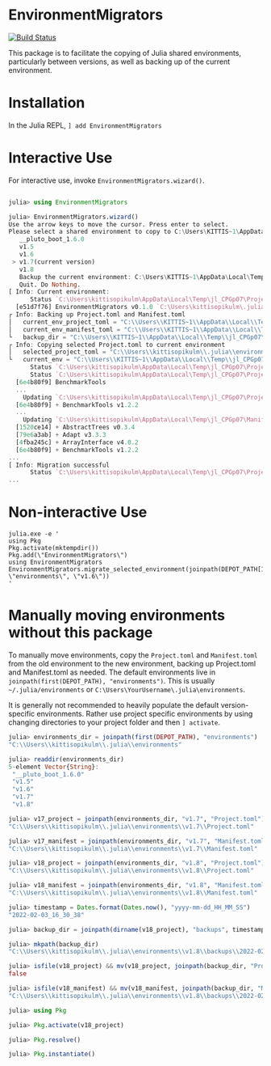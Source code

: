 # EnvironmentMigrators

[![Build Status](https://github.com/mkitti/EnvironmentMigrators.jl/actions/workflows/CI.yml/badge.svg?branch=main)](https://github.com/mkitti/EnvironmentMigrators.jl/actions/workflows/CI.yml?query=branch%3Amain)

This package is to facilitate the copying of Julia shared environments, particularly between versions, as well as backing up of the current environment.

# Installation

In the Julia REPL,
`] add EnvironmentMigrators`

# Interactive Use

For interactive use, invoke `EnvironmentMigrators.wizard()`.

```julia

julia> using EnvironmentMigrators

julia> EnvironmentMigrators.wizard()
Use the arrow keys to move the cursor. Press enter to select.
Please select a shared environment to copy to C:\Users\KITTIS~1\AppData\Local\Temp\jl_CPGp07\Project.toml:
   __pluto_boot_1.6.0
   v1.5
   v1.6
 > v1.7(current version)
   v1.8
   Backup the current environment: C:\Users\KITTIS~1\AppData\Local\Temp\jl_CPGp07\Project.toml.
   Quit. Do Nothing.
[ Info: Current environment:
      Status `C:\Users\kittisopikulm\AppData\Local\Temp\jl_CPGp07\Project.toml`
  [e51d7f76] EnvironmentMigrators v0.1.0 `C:\Users\kittisopikulm\.julia\dev\EnvironmentMigrators`
┌ Info: Backing up Project.toml and Manifest.toml
│   current_env_project_toml = "C:\\Users\\KITTIS~1\\AppData\\Local\\Temp\\jl_CPGp07\\Project.toml"
│   current_env_manifest_toml = "C:\\Users\\KITTIS~1\\AppData\\Local\\Temp\\jl_CPGp07\\Manifest.toml"
└   backup_dir = "C:\\Users\\KITTIS~1\\AppData\\Local\\Temp\\jl_CPGp07\\backups\\2022-02-03_16_47_33"
┌ Info: Copying selected Project.toml to current environment
│   selected_project_toml = "C:\\Users\\kittisopikulm\\.julia\\environments\\v1.7\\Project.toml"
└   current_env = "C:\\Users\\KITTIS~1\\AppData\\Local\\Temp\\jl_CPGp07"
      Status `C:\Users\kittisopikulm\AppData\Local\Temp\jl_CPGp07\Project.toml
      Status `C:\Users\kittisopikulm\AppData\Local\Temp\jl_CPGp07\Project.toml`
  [6e4b80f9] BenchmarkTools
  ...
    Updating `C:\Users\kittisopikulm\AppData\Local\Temp\jl_CPGp07\Project.toml`
  [6e4b80f9] + BenchmarkTools v1.2.2
  ...
    Updating `C:\Users\kittisopikulm\AppData\Local\Temp\jl_CPGp07\Manifest.toml`
  [1520ce14] + AbstractTrees v0.3.4
  [79e6a3ab] + Adapt v3.3.3
  [4fba245c] + ArrayInterface v4.0.2
  [6e4b80f9] + BenchmarkTools v1.2.2
...
[ Info: Migration successful
      Status `C:\Users\kittisopikulm\AppData\Local\Temp\jl_CPGp07\Project.toml`
...
```

# Non-interactive Use

```
julia.exe -e '
using Pkg
Pkg.activate(mktempdir())
Pkg.add(\"EnvironmentMigrators\")
using EnvironmentMigrators
EnvironmentMigrators.migrate_selected_environment(joinpath(DEPOT_PATH[1], \"environments\", \"v1.6\"))
'
```

# Manually moving environments without this package

To manually move environments, copy the `Project.toml` and `Manifest.toml` from the old environment to the new environment, 
backing up Project.toml and Manifest.toml as needed. The default environments live in `joinpath(first(DEPOT_PATH), "environments")`.
This is usually `~/.julia/environments` or `C:\Users\YourUsername\.julia\environments`.

It is generally not recommended to heavily populate the default version-specific environments. Rather use project specific environments
by using changing directories to your project folder and then `] activate`.

```julia
julia> environments_dir = joinpath(first(DEPOT_PATH), "environments")
"C:\\Users\\kittisopikulm\\.julia\\environments"

julia> readdir(environments_dir)
5-element Vector{String}:
 "__pluto_boot_1.6.0"
 "v1.5"
 "v1.6"
 "v1.7"
 "v1.8"

julia> v17_project = joinpath(environments_dir, "v1.7", "Project.toml")
"C:\\Users\\kittisopikulm\\.julia\\environments\\v1.7\\Project.toml"

julia> v17_manifest = joinpath(environments_dir, "v1.7", "Manifest.toml")
"C:\\Users\\kittisopikulm\\.julia\\environments\\v1.7\\Manifest.toml"

julia> v18_project = joinpath(environments_dir, "v1.8", "Project.toml")
"C:\\Users\\kittisopikulm\\.julia\\environments\\v1.8\\Project.toml"

julia> v18_manifest = joinpath(environments_dir, "v1.8", "Manifest.toml")
"C:\\Users\\kittisopikulm\\.julia\\environments\\v1.8\\Manifest.toml"

julia> timestamp = Dates.format(Dates.now(), "yyyy-mm-dd_HH_MM_SS")
"2022-02-03_16_30_38"

julia> backup_dir = joinpath(dirname(v18_project), "backups", timestamp)

julia> mkpath(backup_dir)
"C:\\Users\\kittisopikulm\\.julia\\environments\\v1.8\\backups\\2022-02-03_16_30_38"

julia> isfile(v18_project) && mv(v18_project, joinpath(backup_dir, "Project.toml"))
false

julia> isfile(v18_manifest) && mv(v18_manifest, joinpath(backup_dir, "Manifest.toml"))
"C:\\Users\\kittisopikulm\\.julia\\environments\\v1.8\\backups\\2022-02-03_16_30_38\\Manifest.toml"

julia> using Pkg

julia> Pkg.activate(v18_project)

julia> Pkg.resolve()

julia> Pkg.instantiate()

```
